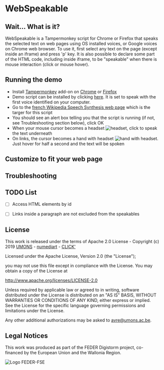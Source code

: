 # WebSpeakable

## Wait... What is it?
WebSpeakable is a Tampermonkey script for Chrome or Firefox that speaks the selected text on web pages using OS installed voices, or Google voices on Chrome web browser.  To use it, first select any text on the page (except inside an iframe) and press 'p' key.
It is also possible to declare some part of the HTML code, including inside iframe, to be "speakable" when there is mouse interaction (click or mouse hover).

## Running the demo
- Install [Tampermonkey](https://www.tampermonkey.net/) add-on on [Chrome](https://chrome.google.com/webstore/detail/tampermonkey/dhdgffkkebhmkfjojejmpbldmpobfkfo) or [Firefox](https://addons.mozilla.org/fr/firefox/addon/tampermonkey/)
- Demo script can be installed by clicking [here](https://github.com/numediart/WebSpeakable/blob/master/WebSpeakable_demo.js). It is set to speak with the first voice identified on your computer.
- Go to the [french Wikipedia Speech Synthesis web page](https://fr.wikipedia.org/wiki/Synth%C3%A8se_vocale) which is the targer for this script
- You should see an alert box telling you that the script is running (if not, see Troubleshooting section below), click OK
- When your mouse cursor becomes a headset ![headset](icons/speakable-on-click.ico), click to speak the text underneath
- On links, the cursor becomes a hand with headset ![hand with headset](icons/speakable-on-hover.ico). Just hover for half a second and the text will be spoken

## Customize to fit your web page


## Troubleshooting

## TODO List
- [ ] Access HTML elements by id
- [ ] Links inside a paragraph are not excluded from the speakables


## License

This work is released under the terms of Apache 2.0 License - 
Copyright (c) 2019 [UMONS](https://web.umons.ac.be/en/) - [numediart](https://web.umons.ac.be/numediart/fr/accueil/) - [CLICK'](http://www.clicklivinglab.org/)
 
Licensed under the Apache License, Version 2.0 (the "License");

you may not use this file except in compliance with the License.
You may obtain a copy of the License at

   http://www.apache.org/licenses/LICENSE-2.0

Unless required by applicable law or agreed to in writing, software
distributed under the License is distributed on an "AS IS" BASIS,
WITHOUT WARRANTIES OR CONDITIONS OF ANY KIND, either express or implied.
See the License for the specific language governing permissions and
limitations under the License.

Any other additional authorizations may be asked to avre@umons.ac.be.

## Legal Notices
This work was produced as part of the FEDER Digistorm project, co-financed by the European Union and the Wallonia Region.

![Logo FEDER-FSE](https://www.enmieux.be/sites/all/themes/enmieux_theme/img/logo-feder-fse.png)